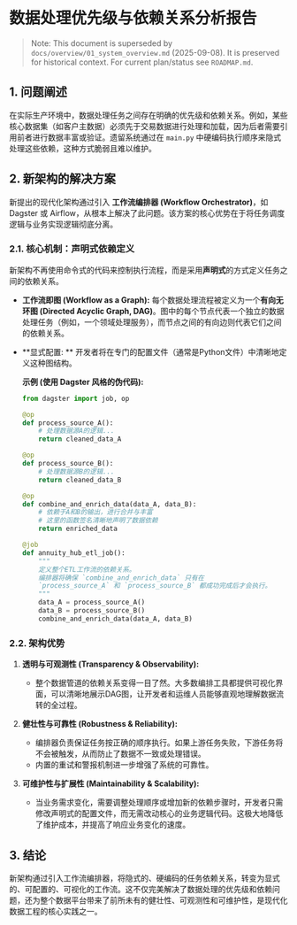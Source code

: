 # 数据处理优先级与依赖关系分析报告

> Note: This document is superseded by `docs/overview/01_system_overview.md` (2025-09-08). It is preserved for historical context. For current plan/status see `ROADMAP.md`.

## 1. 问题阐述

在实际生产环境中，数据处理任务之间存在明确的优先级和依赖关系。例如，某些核心数据集（如客户主数据）必须先于交易数据进行处理和加载，因为后者需要引用前者进行数据丰富或验证。遗留系统通过在 `main.py` 中硬编码执行顺序来隐式处理这些依赖，这种方式脆弱且难以维护。

## 2. 新架构的解决方案

新提出的现代化架构通过引入 **工作流编排器 (Workflow Orchestrator)**，如 Dagster 或 Airflow，从根本上解决了此问题。该方案的核心优势在于将任务调度逻辑与业务实现逻辑彻底分离。

### 2.1. 核心机制：声明式依赖定义

新架构不再使用命令式的代码来控制执行流程，而是采用**声明式**的方式定义任务之间的依赖关系。

*   **工作流即图 (Workflow as a Graph):** 每个数据处理流程被定义为一个**有向无环图 (Directed Acyclic Graph, DAG)**。图中的每个节点代表一个独立的数据处理任务（例如，一个领域处理服务），而节点之间的有向边则代表它们之间的依赖关系。

*   **显式配置: ** 开发者将在专门的配置文件（通常是Python文件）中清晰地定义这种图结构。

    **示例 (使用 Dagster 风格的伪代码):**

    ```python
    from dagster import job, op

    @op
    def process_source_A():
        # 处理数据源A的逻辑...
        return cleaned_data_A

    @op
    def process_source_B():
        # 处理数据源B的逻辑...
        return cleaned_data_B

    @op
    def combine_and_enrich_data(data_A, data_B):
        # 依赖于A和B的输出，进行合并与丰富
        # 这里的函数签名清晰地声明了数据依赖
        return enriched_data

    @job
    def annuity_hub_etl_job():
        """
        定义整个ETL工作流的依赖关系。
        编排器将确保 `combine_and_enrich_data` 只有在
        `process_source_A` 和 `process_source_B` 都成功完成后才会执行。
        """
        data_A = process_source_A()
        data_B = process_source_B()
        combine_and_enrich_data(data_A, data_B)
    ```

### 2.2. 架构优势

1.  **透明与可观测性 (Transparency & Observability):**
    *   整个数据管道的依赖关系变得一目了然。大多数编排工具都提供可视化界面，可以清晰地展示DAG图，让开发者和运维人员能够直观地理解数据流转的全过程。

2.  **健壮性与可靠性 (Robustness & Reliability):**
    *   编排器负责保证任务按正确的顺序执行。如果上游任务失败，下游任务将不会被触发，从而防止了数据不一致或处理错误。
    *   内置的重试和警报机制进一步增强了系统的可靠性。

3.  **可维护性与扩展性 (Maintainability & Scalability):**
    *   当业务需求变化，需要调整处理顺序或增加新的依赖步骤时，开发者只需修改声明式的配置文件，而无需改动核心的业务逻辑代码。这极大地降低了维护成本，并提高了响应业务变化的速度。

## 3. 结论

新架构通过引入工作流编排器，将隐式的、硬编码的任务依赖关系，转变为显式的、可配置的、可视化的工作流。这不仅完美解决了数据处理的优先级和依赖问题，还为整个数据平台带来了前所未有的健壮性、可观测性和可维护性，是现代化数据工程的核心实践之一。
